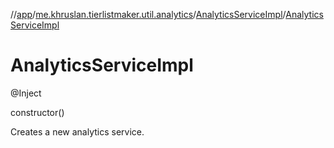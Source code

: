 //[app](../../../index.md)/[me.khruslan.tierlistmaker.util.analytics](../index.md)/[AnalyticsServiceImpl](index.md)/[AnalyticsServiceImpl](-analytics-service-impl.md)

# AnalyticsServiceImpl

@Inject

constructor()

Creates a new analytics service.
